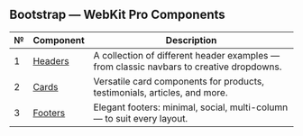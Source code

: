## Bootstrap — WebKit Pro Components

| №  | Component | Description |
|----|-------------|----------------|
| 1  | [Headers](https://github.com/ovcharovcoder/webkit-pro/tree/main/bootstrap/components/headers) | A collection of different header examples — from classic navbars to creative dropdowns. |
| 2  | [Cards](https://github.com/ovcharovcoder/webkit-pro/tree/main/bootstrap/components/cards) | Versatile card components for products, testimonials, articles, and more. |
| 3  | [Footers](https://github.com/ovcharovcoder/webkit-pro/tree/main/bootstrap/components/footers) | Elegant footers: minimal, social, multi-column — to suit every layout. |
